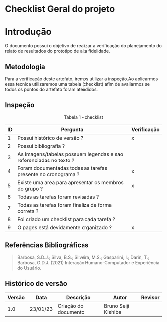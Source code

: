 # Checklist Geral do projeto

# Introdução

O documento possui o objetivo de realizar a verificação do planejamento do relato de resultados do prototipo de alta fidelidade.

## Metodologia

Para a verificação deste artefato, iremos utilizar a inspeção.Ao aplicarmos essa tecnica utilizaremos uma tabela (checklist) afim de avaliarmos se todos os pontos do artefato foram atendidos.

## Inspeção

<figcaption><center>
    Tabela 1 - checklist
</figcaption>

| ID  | Pergunta                                                           | Verificação |
| --- | ------------------------------------------------------------------ | ----------- |
| 1   | Possui histórico de versão ?                                       | x           |
| 2   | Possui bibliografia ?                                              |             |
| 3   | As imagens/tabelas possuem legendas e sao referenciadas no texto ? |             |
| 4   | Foram documentadas todas as tarefas presente no cronograma ?       | x           |
| 5   | Existe uma area para apresentar os membros do grupo ?              | x           |
| 6   | Todas as tarefas foram revisadas ?                                 |             |
| 7   | Todas as tarefas foram finaliza de forma correta ?                 |             |
| 8   | Foi criado um checklist para cada tarefa ?                         |             |
| 9   | O pages está devidamente organizado ?                              | x           |


## Referências Bibliográficas

> Barbosa, S.D.J.; Silva, B.S.; Silveira, M.S.; Gasparini, I.; Darin, T.; Barbosa, G.D.J. (2021) Interação Humano-Computador e Experiência do Usuário.

## Histórico de versão

| Versão | Data     | Descrição            | Autor               | Revisor               |
| ------ | -------- | -------------------- | ------------------- | --------------------- |
| 1.0    | 23/01/23 | Criação do documento | Bruno Seiji Kishibe |                       |